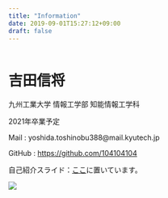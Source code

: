 ```yaml
---
title: "Information"
date: 2019-09-01T15:27:12+09:00
draft: false
---
```


<div class="container">
  <div class="row">
    <div class="col-md-6" style="display: flex;  align-items: center;">
      <div class="selfIntro">
        <h1>吉田信将</h1>
        <p>九州工業大学 情報工学部 知能情報工学科</p>
        <p>2021年卒業予定</p>
        <p>Mail : yoshida.toshinobu388@mail.kyutech.jp</p>
        <p>GitHub : <a href="https://github.com/104104104">https://github.com/104104104</a></p>
        <p>自己紹介スライド：<a href="selfintro_slide.pdf">ここ</a>に置いています。</p>
      </div>
    </div>
    <div class="col-md-6">
      <img src="/img/me.jpg" class="img-fluid myimg">
    </div>
  </div>
</div>